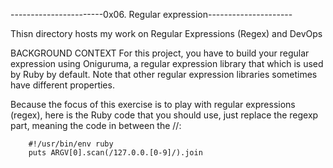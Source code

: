 -----------------------0x06. Regular expression---------------------

Thisn directory hosts my work on Regular Expressions (Regex) and DevOps

BACKGROUND CONTEXT
For this project, you have to build your regular expression using Oniguruma, a regular expression library that which is used by Ruby by default. Note that other regular expression libraries sometimes have different properties.

Because the focus of this exercise is to play with regular expressions (regex), here is the Ruby code that you should use, just replace the regexp part, meaning the code in between the //:

		#!/usr/bin/env ruby
		puts ARGV[0].scan(/127.0.0.[0-9]/).join
